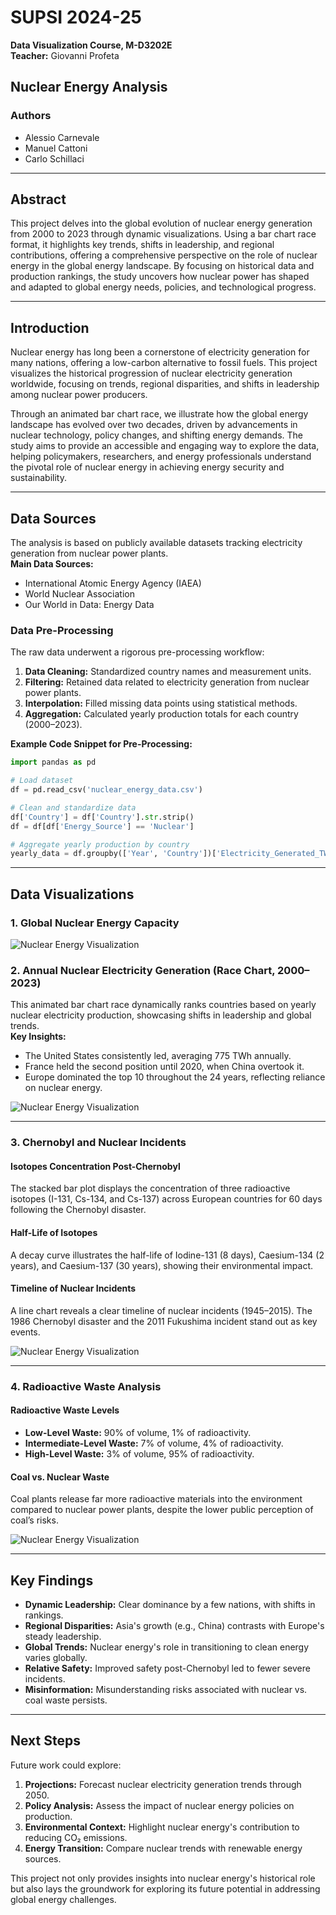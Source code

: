 
# SUPSI 2024-25  
**Data Visualization Course, M-D3202E**  
**Teacher:** Giovanni Profeta  

## Nuclear Energy Analysis  

### Authors  
- Alessio Carnevale  
- Manuel Cattoni  
- Carlo Schillaci  

---

## Abstract  
This project delves into the global evolution of nuclear energy generation from 2000 to 2023 through dynamic visualizations. Using a bar chart race format, it highlights key trends, shifts in leadership, and regional contributions, offering a comprehensive perspective on the role of nuclear energy in the global energy landscape. By focusing on historical data and production rankings, the study uncovers how nuclear power has shaped and adapted to global energy needs, policies, and technological progress.

---

## Introduction  
Nuclear energy has long been a cornerstone of electricity generation for many nations, offering a low-carbon alternative to fossil fuels. This project visualizes the historical progression of nuclear electricity generation worldwide, focusing on trends, regional disparities, and shifts in leadership among nuclear power producers.

Through an animated bar chart race, we illustrate how the global energy landscape has evolved over two decades, driven by advancements in nuclear technology, policy changes, and shifting energy demands. The study aims to provide an accessible and engaging way to explore the data, helping policymakers, researchers, and energy professionals understand the pivotal role of nuclear energy in achieving energy security and sustainability.

---

## Data Sources  
The analysis is based on publicly available datasets tracking electricity generation from nuclear power plants.  
**Main Data Sources:**  
- International Atomic Energy Agency (IAEA)  
- World Nuclear Association  
- Our World in Data: Energy Data  

### Data Pre-Processing  
The raw data underwent a rigorous pre-processing workflow:  
1. **Data Cleaning:** Standardized country names and measurement units.  
2. **Filtering:** Retained data related to electricity generation from nuclear power plants.  
3. **Interpolation:** Filled missing data points using statistical methods.  
4. **Aggregation:** Calculated yearly production totals for each country (2000–2023).  

**Example Code Snippet for Pre-Processing:**  
```python
import pandas as pd

# Load dataset
df = pd.read_csv('nuclear_energy_data.csv')

# Clean and standardize data
df['Country'] = df['Country'].str.strip()
df = df[df['Energy_Source'] == 'Nuclear']

# Aggregate yearly production by country
yearly_data = df.groupby(['Year', 'Country'])['Electricity_Generated_TWh'].sum().reset_index()
```

---

## Data Visualizations  

### 1. Global Nuclear Energy Capacity  

![Nuclear Energy Visualization](images/image1.png)

### 2. Annual Nuclear Electricity Generation (Race Chart, 2000–2023)  
This animated bar chart race dynamically ranks countries based on yearly nuclear electricity production, showcasing shifts in leadership and global trends.  
**Key Insights:**  
- The United States consistently led, averaging 775 TWh annually.  
- France held the second position until 2020, when China overtook it.  
- Europe dominated the top 10 throughout the 24 years, reflecting reliance on nuclear energy.  

![Nuclear Energy Visualization](images/image2.png)

---

### 3. Chernobyl and Nuclear Incidents  

#### Isotopes Concentration Post-Chernobyl  
The stacked bar plot displays the concentration of three radioactive isotopes (I-131, Cs-134, and Cs-137) across European countries for 60 days following the Chernobyl disaster.  

#### Half-Life of Isotopes  
A decay curve illustrates the half-life of Iodine-131 (8 days), Caesium-134 (2 years), and Caesium-137 (30 years), showing their environmental impact.  

#### Timeline of Nuclear Incidents  
A line chart reveals a clear timeline of nuclear incidents (1945–2015). The 1986 Chernobyl disaster and the 2011 Fukushima incident stand out as key events.  

![Nuclear Energy Visualization](images/image3.png)

---

### 4. Radioactive Waste Analysis  

#### Radioactive Waste Levels  
- **Low-Level Waste:** 90% of volume, 1% of radioactivity.  
- **Intermediate-Level Waste:** 7% of volume, 4% of radioactivity.  
- **High-Level Waste:** 3% of volume, 95% of radioactivity.  

#### Coal vs. Nuclear Waste  
Coal plants release far more radioactive materials into the environment compared to nuclear power plants, despite the lower public perception of coal’s risks.

![Nuclear Energy Visualization](images/image4.png)

---

## Key Findings  
- **Dynamic Leadership:** Clear dominance by a few nations, with shifts in rankings.  
- **Regional Disparities:** Asia's growth (e.g., China) contrasts with Europe's steady leadership.  
- **Global Trends:** Nuclear energy's role in transitioning to clean energy varies globally.  
- **Relative Safety:** Improved safety post-Chernobyl led to fewer severe incidents.  
- **Misinformation:** Misunderstanding risks associated with nuclear vs. coal waste persists.  

---

## Next Steps  
Future work could explore:  
1. **Projections:** Forecast nuclear electricity generation trends through 2050.  
2. **Policy Analysis:** Assess the impact of nuclear energy policies on production.  
3. **Environmental Context:** Highlight nuclear energy's contribution to reducing CO₂ emissions.  
4. **Energy Transition:** Compare nuclear trends with renewable energy sources.  

This project not only provides insights into nuclear energy's historical role but also lays the groundwork for exploring its future potential in addressing global energy challenges.
